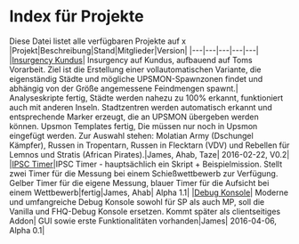 # Index für Projekte
Diese Datei listet alle verfügbaren Projekte auf
x
|Projekt|Beschreibung|Stand|Mitglieder|Version|
|---|---|---|---|---|
|[Insurgency Kundus](https://github.com/Jamesadamar/3JGKP_Missionsbau/tree/master/Projekte/%5BTom%5DTP-Mission.Kunduz)| Insurgency auf Kundus, aufbauend auf Toms Vorarbeit. Ziel ist die Erstellung einer vollautomatischen Variante, die eigenständig Städte und mögliche UPSMON-Spawnzonen findet und abhängig von der Größe angemessene Feindmengen spawnt.| Analyseskripte fertig, Städte werden nahezu zu 100% erkannt, funktioniert auch mit anderen Inseln. Stadtzentren werden automatisch erkannt und entsprechende Marker erzeugt, die an UPSMON übergeben werden können. Upsmon Templates fertig, Die müssen nur noch in Upsmon eingefügt werden. Zur Auswahl stehen: Molatian Army (Dschungel Kämpfer), Russen in Tropentarn, Russen in Flecktarn (VDV) und Rebellen für Lemnos und Stratis (African Pirates).|James, Ahab, Taze| 2016-02-22, V0.2|
|[IPSC Timer](https://github.com/Jamesadamar/3JGKP_Missionsbau/tree/master/Projekte/%5BJ%2BA%5DIPSCTimer.VR)|IPSC Timer - hauptsächlich ein Skript + Beispielmission. Stellt zwei Timer für die Messung bei einem Schießwettbewerb zur Verfügung. Gelber Timer für die eigene Messung, blauer Timer für die Aufsicht bei einem Wettbewerb|fertig|James, Ahab| Alpha 1.1|
|[Debug Konsole](https://github.com/Jamesadamar/3JGKP_Missionsbau/tree/master/Projekte/%5BJ%5DDebugConsole.utes)| Moderne und umfangreiche Debug Konsole sowohl für SP als auch MP, soll die Vanilla und FHQ-Debug Konsole ersetzen. Kommt später als clientseitiges Addon| GUI sowie erste Funktionalitäten vorhanden|James| 2016-04-06, Alpha 0.1|
